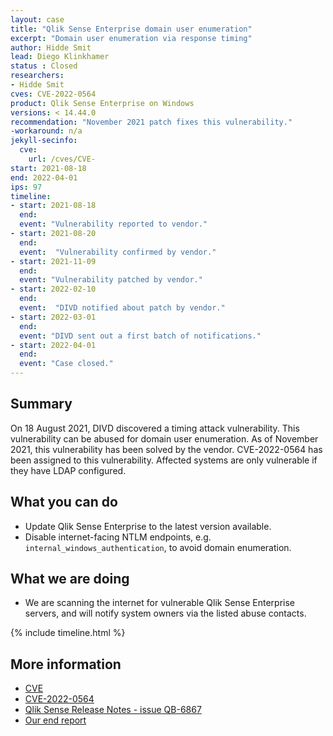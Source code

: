 ```yaml
---
layout: case
title: "Qlik Sense Enterprise domain user enumeration"
excerpt: "Domain user enumeration via response timing"
author: Hidde Smit
lead: Diego Klinkhamer
status : Closed
researchers:
- Hidde Smit
cves: CVE-2022-0564
product: Qlik Sense Enterprise on Windows
versions: < 14.44.0
recommendation: "November 2021 patch fixes this vulnerability."
-workaround: n/a
jekyll-secinfo:
  cve:
    url: /cves/CVE-
start: 2021-08-18
end: 2022-04-01
ips: 97
timeline:
- start: 2021-08-18
  end:
  event: "Vulnerability reported to vendor."
- start: 2021-08-20
  end:
  event:  "Vulnerability confirmed by vendor."
- start: 2021-11-09
  end:
  event: "Vulnerability patched by vendor."
- start: 2022-02-10
  end:
  event:  "DIVD notified about patch by vendor."
- start: 2022-03-01
  end:
  event: "DIVD sent out a first batch of notifications."  
- start: 2022-04-01
  end:
  event: "Case closed."  
---
```

## Summary

On 18 August 2021, DIVD discovered a timing attack vulnerability. This vulnerability can be abused for domain user enumeration. As of November 2021, this vulnerability has been solved by the vendor. CVE-2022-0564 has been assigned to this vulnerability. Affected systems are only vulnerable if they have LDAP configured.

## What you can do

* Update Qlik Sense Enterprise to the latest version available.
* Disable internet-facing NTLM endpoints, e.g. `internal_windows_authentication`, to avoid domain enumeration.

## What we are doing

* We are scanning the internet for vulnerable Qlik Sense Enterprise servers, and will notify system owners via the listed abuse contacts.

{% include timeline.html %}

## More information
* [CVE](https://cve.mitre.org/cgi-bin/cvename.cgi?name=CVE-2022-0564)
* [CVE-2022-0564](https://csirt.divd.nl/cves/CVE-2022-0564/)
* [Qlik Sense Release Notes - issue QB-6867](https://community.qlik.com/t5/Release-Notes/Qlik-Sense-Enterprise-on-Windows-November-2021-Initial-Release/ta-p/1856531)
* [Our end report](https://www.divd.nl/reports/2021-00021%20-%20Qlik%20Sense/)
